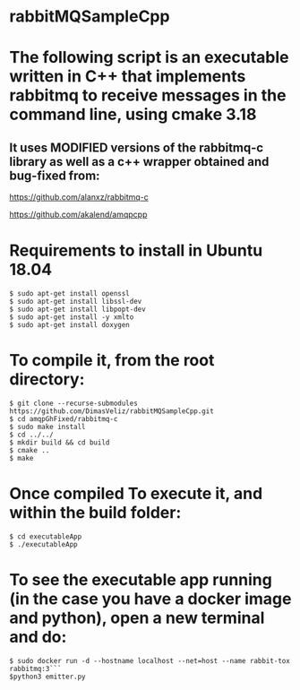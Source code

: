 # rabbitMQSampleCpp

# The following script is an executable written in C++ that implements rabbitmq to receive messages in the command line, using cmake 3.18

## It uses MODIFIED versions of the rabbitmq-c library as well as a c++ wrapper obtained and bug-fixed from:
https://github.com/alanxz/rabbitmq-c

https://github.com/akalend/amqpcpp

# Requirements to install in Ubuntu 18.04
```
$ sudo apt-get install openssl
$ sudo apt-get install libssl-dev
$ sudo apt-get install libpopt-dev
$ sudo apt-get install -y xmlto
$ sudo apt-get install doxygen
```
# To compile it, from the root directory:
```
$ git clone --recurse-submodules https://github.com/DimasVeliz/rabbitMQSampleCpp.git
$ cd amqpGhFixed/rabbitmq-c
$ sudo make install
$ cd ../../
$ mkdir build && cd build
$ cmake ..
$ make
```

# Once compiled To execute it, and within the build folder:
```
$ cd executableApp
$ ./executableApp
```

# To see the executable app running (in the case you have a docker image and python), open a new terminal and do:
```
$ sudo docker run -d --hostname localhost --net=host --name rabbit-tox rabbitmq:3```
$python3 emitter.py
```